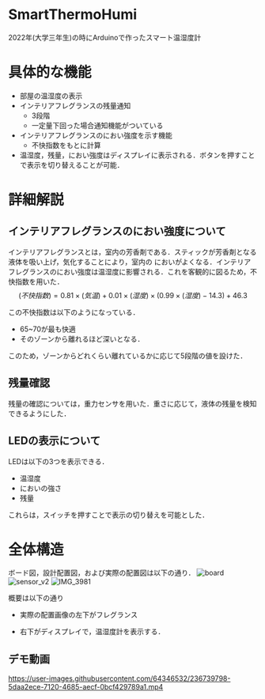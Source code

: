# SmartThermoHumi
2022年(大学三年生)の時にArduinoで作ったスマート温湿度計

# 具体的な機能
- 部屋の温湿度の表示
- インテリアフレグランスの残量通知
  - 3段階
  - 一定量下回った場合通知機能がついている
- インテリアフレグランスのにおい強度を示す機能
  - 不快指数をもとに計算
- 温湿度，残量，におい強度はディスプレイに表示される．ボタンを押すことで表示を切り替えることが可能．
  
 # 詳細解説
 ## インテリアフレグランスのにおい強度について
 インテリアフレグランスとは，室内の芳香剤である．スティックが芳香剤となる液体を吸い上げ，気化することにより，室内の
 においがよくなる．インテリアフレグランスのにおい強度は温湿度に影響される．これを客観的に図るため，不快指数を用いた．
$$(不快指数) = 0.81\times(気温)+0.01\times(湿度)\times(0.99\times(湿度)-14.3)+46.3$$

この不快指数は以下のようになっている．
- 65~70が最も快適
- そのゾーンから離れるほど深いとなる．

このため，ゾーンからどれくらい離れているかに応じて5段階の値を設けた．

## 残量確認
残量の確認については，重力センサを用いた．重さに応じて，液体の残量を検知できるようにした．

## LEDの表示について
LEDは以下の3つを表示できる．
- 温湿度
- においの強さ
- 残量

これらは，スイッチを押すことで表示の切り替えを可能とした．
# 全体構造
ボード図，設計配置図，および実際の配置図は以下の通り．
![board](https://user-images.githubusercontent.com/64346532/234898427-90556d47-ef5a-491f-952a-b1d2aaf9766b.jpg)
![sensor_v2](https://user-images.githubusercontent.com/64346532/234898457-2495429c-5e95-4503-9949-a4a59783bdef.jpg)
![IMG_3981](https://user-images.githubusercontent.com/64346532/234898206-2b152e2b-0cba-4d73-a9bf-7cab7fea31b4.jpeg)

概要は以下の通り
- 実際の配置画像の左下がフレグランス



- 右下がディスプレイで，温湿度計を表示する．

## デモ動画

https://user-images.githubusercontent.com/64346532/236739798-5daa2ece-7120-4685-aecf-0bcf429789a1.mp4



